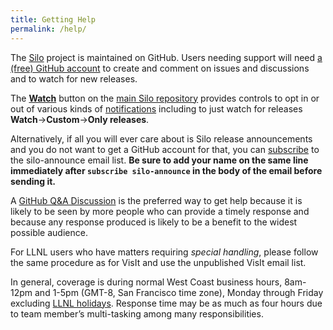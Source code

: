 ```yaml
---
title: Getting Help
permalink: /help/
---
```

The [Silo](https://github.com/LLNL/Silo) project is maintained on GitHub.
Users needing support will need [a (free) GitHub account](https://github.com/signup?ref_cta=Sign+up&ref_loc=header+logged+out&ref_page=%2F&source=header-home) to create and comment on issues and discussions and to watch for new releases.

The **[Watch](https://docs.github.com/en/account-and-profile/managing-subscriptions-and-notifications-on-github/setting-up-notifications/configuring-notifications#configuring-your-watch-settings-for-an-individual-repository)** button on the [main Silo repository](https://github.com/LLNL/Silo) provides controls to opt in or out of various kinds of [notifications](https://docs.github.com/en/account-and-profile/managing-subscriptions-and-notifications-on-github/setting-up-notifications/configuring-notifications) including to just watch for releases **Watch**->**Custom**->**Only releases**.

Alternatively, if all you will ever care about is Silo release announcements and you do not want to get a GitHub account for that, you can [subscribe](mailto:listserv@listserv.llnl.gov?subject=subscribe%20silo-announce&body=subscribe%20silo-announce) to the silo-announce email list.
**Be sure to add your name on the same line immediately after `subscribe silo-announce` in the body of the email before sending it.**

A [GitHub Q&A Discussion](https://github.com/LLNL/Silo/discussions/new?category=q-a) is the preferred way to get help because it is likely to be seen by more people who can provide a timely response and because any response produced is likely to be a benefit to the widest possible audience.

For LLNL users who have matters requiring *special handling*, please follow the same procedure as for VisIt and use the unpublished VisIt email list.

In general, coverage is during normal West Coast business hours, 8am-12pm and 1-5pm (GMT-8, San Francisco time zone), Monday through Friday excluding [LLNL holidays](https://supplychain.llnl.gov/poattach/pdf/llnl_holidays.pdf).
Response time may be as much as four hours due to team member’s multi-tasking among many responsibilities.
